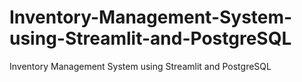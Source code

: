 # Inventory-Management-System-using-Streamlit-and-PostgreSQL
Inventory Management System using Streamlit and PostgreSQL
